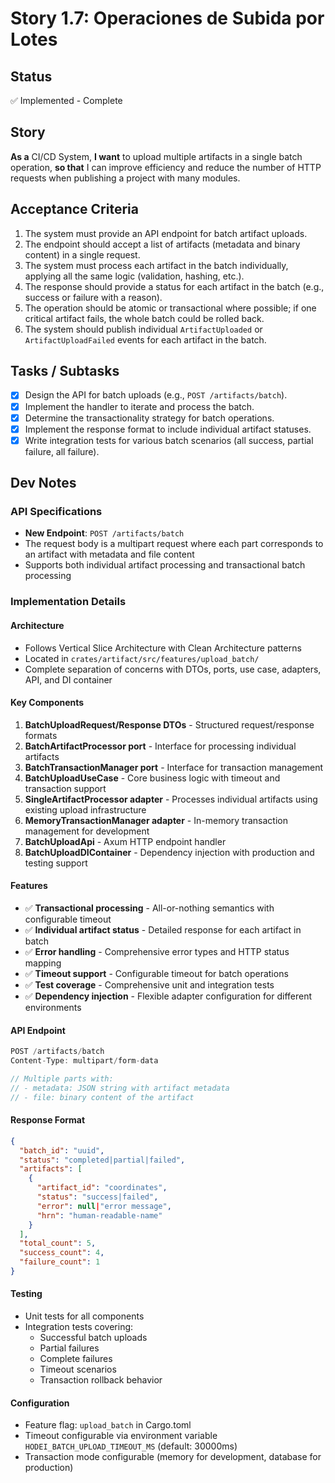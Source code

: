 # Story 1.7: Operaciones de Subida por Lotes

## Status

✅ Implemented - Complete

## Story

**As a** CI/CD System,
**I want** to upload multiple artifacts in a single batch operation,
**so that** I can improve efficiency and reduce the number of HTTP requests when publishing a project with many modules.

## Acceptance Criteria

1. The system must provide an API endpoint for batch artifact uploads.
2. The endpoint should accept a list of artifacts (metadata and binary content) in a single request.
3. The system must process each artifact in the batch individually, applying all the same logic (validation, hashing, etc.).
4. The response should provide a status for each artifact in the batch (e.g., success or failure with a reason).
5. The operation should be atomic or transactional where possible; if one critical artifact fails, the whole batch could be rolled back.
6. The system should publish individual `ArtifactUploaded` or `ArtifactUploadFailed` events for each artifact in the batch.

## Tasks / Subtasks

- [x] Design the API for batch uploads (e.g., `POST /artifacts/batch`).
- [x] Implement the handler to iterate and process the batch.
- [x] Determine the transactionality strategy for batch operations.
- [x] Implement the response format to include individual artifact statuses.
- [x] Write integration tests for various batch scenarios (all success, partial failure, all failure).

## Dev Notes

### API Specifications
- **New Endpoint**: `POST /artifacts/batch`
- The request body is a multipart request where each part corresponds to an artifact with metadata and file content
- Supports both individual artifact processing and transactional batch processing

### Implementation Details

#### Architecture
- Follows Vertical Slice Architecture with Clean Architecture patterns
- Located in `crates/artifact/src/features/upload_batch/`
- Complete separation of concerns with DTOs, ports, use case, adapters, API, and DI container

#### Key Components
1. **BatchUploadRequest/Response DTOs** - Structured request/response formats
2. **BatchArtifactProcessor port** - Interface for processing individual artifacts
3. **BatchTransactionManager port** - Interface for transaction management
4. **BatchUploadUseCase** - Core business logic with timeout and transaction support
5. **SingleArtifactProcessor adapter** - Processes individual artifacts using existing upload infrastructure
6. **MemoryTransactionManager adapter** - In-memory transaction management for development
7. **BatchUploadApi** - Axum HTTP endpoint handler
8. **BatchUploadDIContainer** - Dependency injection with production and testing support

#### Features
- ✅ **Transactional processing** - All-or-nothing semantics with configurable timeout
- ✅ **Individual artifact status** - Detailed response for each artifact in batch
- ✅ **Error handling** - Comprehensive error types and HTTP status mapping
- ✅ **Timeout support** - Configurable timeout for batch operations
- ✅ **Test coverage** - Comprehensive unit and integration tests
- ✅ **Dependency injection** - Flexible adapter configuration for different environments

#### API Endpoint
```rust
POST /artifacts/batch
Content-Type: multipart/form-data

// Multiple parts with:
// - metadata: JSON string with artifact metadata
// - file: binary content of the artifact
```

#### Response Format
```json
{
  "batch_id": "uuid",
  "status": "completed|partial|failed",
  "artifacts": [
    {
      "artifact_id": "coordinates",
      "status": "success|failed",
      "error": null|"error message",
      "hrn": "human-readable-name"
    }
  ],
  "total_count": 5,
  "success_count": 4,
  "failure_count": 1
}
```

#### Testing
- Unit tests for all components
- Integration tests covering:
  - Successful batch uploads
  - Partial failures
  - Complete failures
  - Timeout scenarios
  - Transaction rollback behavior

#### Configuration
- Feature flag: `upload_batch` in Cargo.toml
- Timeout configurable via environment variable `HODEI_BATCH_UPLOAD_TIMEOUT_MS` (default: 30000ms)
- Transaction mode configurable (memory for development, database for production)